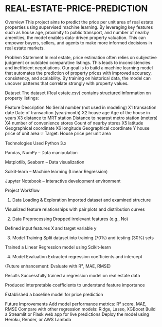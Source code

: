 # REAL-ESTATE-PRICE-PREDICTION
Overview
This project aims to predict the price per unit area of real estate properties using supervised machine learning. By leveraging key features such as house age, proximity to public transport, and number of nearby amenities, the model enables data-driven property valuation. This can empower buyers, sellers, and agents to make more informed decisions in real estate markets.

Problem Statement
In real estate, price estimation often relies on subjective judgment or outdated comparative listings. This leads to inconsistencies and inefficient negotiations. Our goal is to build a machine learning model that automates the prediction of property prices with improved accuracy, consistency, and scalability. By training on historical data, the model can uncover patterns that correlate strongly with property values.

Dataset
The dataset (Real estate.csv) contains structured information on property listings:

Feature	Description
No	Serial number (not used in modeling)
X1 transaction date	Date of transaction (year/month)
X2 house age	Age of the house in years
X3 distance to MRT station	Distance to nearest metro station (meters)
X4 number of convenience stores	Count of nearby stores
X5 latitude	Geographical coordinate
X6 longitude	Geographical coordinate
Y house price of unit area	💡 Target: House price per unit area

Technologies Used
Python 3.x

Pandas, NumPy – Data manipulation

Matplotlib, Seaborn – Data visualization

Scikit-learn – Machine learning (Linear Regression)

Jupyter Notebook – Interactive development environment

Project Workflow
1. Data Loading & Exploration
Imported dataset and examined structure

Visualized feature relationships with pair plots and distribution curves

2. Data Preprocessing
Dropped irrelevant features (e.g., No)

Defined input features X and target variable y

3. Model Training
Split dataset into training (70%) and testing (30%) sets

Trained a Linear Regression model using Scikit-learn

4. Model Evaluation
Extracted regression coefficients and intercept

(Future enhancement: Evaluate with R², MAE, RMSE)

Results
Successfully trained a regression model on real estate data

Produced interpretable coefficients to understand feature importance

Established a baseline model for price prediction

Future Improvements
Add model performance metrics: R² score, MAE, RMSE
Compare with other regression models: Ridge, Lasso, XGBoost
Build a Streamlit or Flask web app for live predictions
Deploy the model using Heroku, Render, or AWS Lambda
